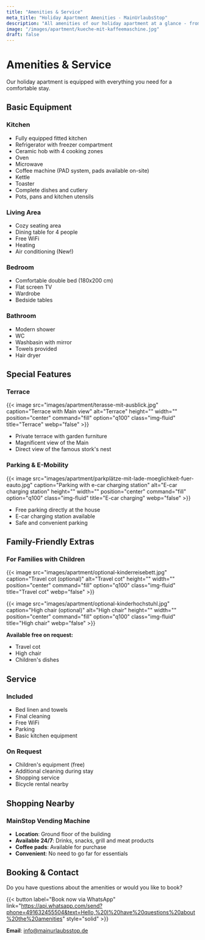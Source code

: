 ```yaml
---
title: "Amenities & Service"
meta_title: "Holiday Apartment Amenities - MainUrlaubsStop"
description: "All amenities of our holiday apartment at a glance - from the fully equipped kitchen to the e-car charging station."
image: "/images/apartment/kueche-mit-kaffeemaschine.jpg"
draft: false
---
```


# Amenities & Service

Our holiday apartment is equipped with everything you need for a comfortable stay.

## Basic Equipment

### Kitchen
- Fully equipped fitted kitchen
- Refrigerator with freezer compartment
- Ceramic hob with 4 cooking zones
- Oven
- Microwave
- Coffee machine (PAD system, pads available on-site)
- Kettle
- Toaster
- Complete dishes and cutlery
- Pots, pans and kitchen utensils

### Living Area
- Cozy seating area
- Dining table for 4 people
- Free WiFi
- Heating
- Air conditioning (New!)

### Bedroom
- Comfortable double bed (180x200 cm)
- Flat screen TV
- Wardrobe
- Bedside tables

### Bathroom
- Modern shower
- WC
- Washbasin with mirror
- Towels provided
- Hair dryer

## Special Features

### Terrace
{{< image src="images/apartment/terasse-mit-ausblick.jpg" caption="Terrace with Main view" alt="Terrace" height="" width="" position="center" command="fill" option="q100" class="img-fluid" title="Terrace" webp="false" >}}

- Private terrace with garden furniture
- Magnificent view of the Main
- Direct view of the famous stork's nest

### Parking & E-Mobility
{{< image src="images/apartment/parkplätze-mit-lade-moeglichkeit-fuer-eauto.jpg" caption="Parking with e-car charging station" alt="E-car charging station" height="" width="" position="center" command="fill" option="q100" class="img-fluid" title="E-car charging" webp="false" >}}

- Free parking directly at the house
- E-car charging station available
- Safe and convenient parking

## Family-Friendly Extras

### For Families with Children
{{< image src="images/apartment/optional-kinderreisebett.jpg" caption="Travel cot (optional)" alt="Travel cot" height="" width="" position="center" command="fill" option="q100" class="img-fluid" title="Travel cot" webp="false" >}}

{{< image src="images/apartment/optional-kinderhochstuhl.jpg" caption="High chair (optional)" alt="High chair" height="" width="" position="center" command="fill" option="q100" class="img-fluid" title="High chair" webp="false" >}}

**Available free on request:**
- Travel cot
- High chair
- Children's dishes

## Service

### Included
- Bed linen and towels
- Final cleaning
- Free WiFi
- Parking
- Basic kitchen equipment

### On Request
- Children's equipment (free)
- Additional cleaning during stay
- Shopping service
- Bicycle rental nearby

## Shopping Nearby

### MainStop Vending Machine
- **Location**: Ground floor of the building
- **Available 24/7**: Drinks, snacks, grill and meat products
- **Coffee pads**: Available for purchase
- **Convenient**: No need to go far for essentials

## Booking & Contact

Do you have questions about the amenities or would you like to book?

{{< button label="Book now via WhatsApp" link="https://api.whatsapp.com/send?phone=491632455504&text=Hello,%20I%20have%20questions%20about%20the%20amenities" style="solid" >}}

**Email**: info@mainurlaubsstop.de